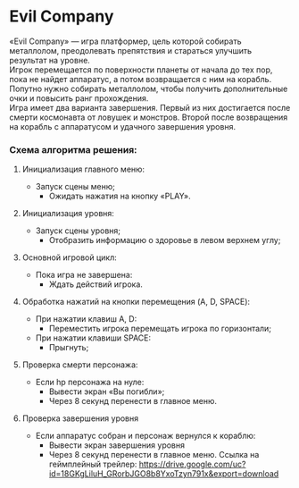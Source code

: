 # Evil Company
«Evil Company» — игра платформер, цель которой собирать металлолом, преодолевать препятствия и стараться улучшить результат на уровне.  
Игрок перемещается по поверхности планеты от начала до тех пор, пока не найдет аппаратус, а потом возвращается с ним на корабль.  
Попутно нужно собирать металлолом, чтобы получить дополнительные очки и повысить ранг прохождения.  
Игра имеет два варианта завершения. Первый из них достигается после смерти космонавта от ловушек и монстров. Второй после возвращения на корабль с аппаратусом и удачного завершения уровня.  

### Схема алгоритма решения:
1.	Инициализация главного меню:
	- Запуск сцены меню;
		- Ожидать нажатия на кнопку «PLAY».
2.	Инициализация уровня:
   	- Запуск сцены уровня;
		- Отобразить информацию о здоровье в левом верхнем углу;
3.	Основной игровой цикл:
   	- Пока игра не завершена:
		- Ждать действий игрока.
4.	Обработка нажатий на кнопки перемещения (A, D, SPACE):
   	- При нажатии клавиш A, D:
		 - Переместить игрока перемещать игрока по горизонтали;
	- При нажатии клавиши SPACE:
		- Прыгнуть;
5.	Проверка смерти персонажа:
	- Если hp персонажа на нуле:
		- Вывести экран «Вы погибли»;
		- Через 8 секунд перенести в главное меню.

6.	Проверка завершения уровня
	- Если аппаратус собран и персонаж вернулся к кораблю:
		- Вывести экран завершения уровня
		- Через 8 секунд перенести в главное меню.
Ссылка на геймплейный трейлер:
https://drive.google.com/uc?id=18GKgLiluH_GRorbJGO8b8YxoTzyn791x&export=download
